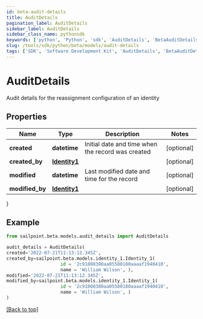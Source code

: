 ```yaml
---
id: beta-audit-details
title: AuditDetails
pagination_label: AuditDetails
sidebar_label: AuditDetails
sidebar_class_name: pythonsdk
keywords: ['python', 'Python', 'sdk', 'AuditDetails', 'BetaAuditDetails'] 
slug: /tools/sdk/python/beta/models/audit-details
tags: ['SDK', 'Software Development Kit', 'AuditDetails', 'BetaAuditDetails']
---
```


# AuditDetails

Audit details for the reassignment configuration of an identity

## Properties

Name | Type | Description | Notes
------------ | ------------- | ------------- | -------------
**created** | **datetime** | Initial date and time when the record was created | [optional] 
**created_by** | [**Identity1**](identity1) |  | [optional] 
**modified** | **datetime** | Last modified date and time for the record | [optional] 
**modified_by** | [**Identity1**](identity1) |  | [optional] 
}

## Example

```python
from sailpoint.beta.models.audit_details import AuditDetails

audit_details = AuditDetails(
created='2022-07-21T11:13:12.345Z',
created_by=sailpoint.beta.models.identity_1.Identity_1(
                    id = '2c91808380aa05580180aaaaf1940410', 
                    name = 'William Wilson', ),
modified='2022-07-21T11:13:12.345Z',
modified_by=sailpoint.beta.models.identity_1.Identity_1(
                    id = '2c91808380aa05580180aaaaf1940410', 
                    name = 'William Wilson', )
)

```
[[Back to top]](#) 

